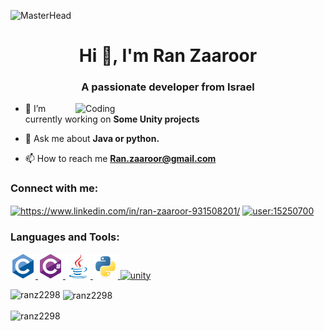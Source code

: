 ![MasterHead](https://img.freepik.com/free-vector/abstract-blue-banner-with-line-geometric-polygon-vector-design-network-background-modern-science-chemistry-technology-concept-website-business-web-banner-template-brochure_181182-18916.jpg)
<h1 align="center">Hi 👋, I'm Ran Zaaroor</h1>
<h3 align="center">A passionate developer from Israel</h3>
<img align="right" alt="Coding" width="400" src="https://thumbs.gfycat.com/ExemplaryFairFeline-max-1mb.gif">

- 🔭 I’m currently working on **Some Unity projects**

- 💬 Ask me about **Java or python.**

- 📫 How to reach me **Ran.zaaroor@gmail.com**

<h3 align="left">Connect with me:</h3>
<p align="left">
<a href="https://linkedin.com/in/https://www.linkedin.com/in/ran-zaaroor-931508201/" target="blank"><img align="center" src="https://raw.githubusercontent.com/rahuldkjain/github-profile-readme-generator/master/src/images/icons/Social/linked-in-alt.svg" alt="https://www.linkedin.com/in/ran-zaaroor-931508201/" height="30" width="40" /></a>
<a href="https://stackoverflow.com/users/user:15250700" target="blank"><img align="center" src="https://raw.githubusercontent.com/rahuldkjain/github-profile-readme-generator/master/src/images/icons/Social/stack-overflow.svg" alt="user:15250700" height="30" width="40" /></a>
</p>

<h3 align="left">Languages and Tools:</h3>
<p align="left"> <a href="https://www.cprogramming.com/" target="_blank" rel="noreferrer"> <img src="https://raw.githubusercontent.com/devicons/devicon/master/icons/c/c-original.svg" alt="c" width="40" height="40"/> </a> <a href="https://www.w3schools.com/cs/" target="_blank" rel="noreferrer"> <img src="https://raw.githubusercontent.com/devicons/devicon/master/icons/csharp/csharp-original.svg" alt="csharp" width="40" height="40"/> </a> <a href="https://www.java.com" target="_blank" rel="noreferrer"> <img src="https://raw.githubusercontent.com/devicons/devicon/master/icons/java/java-original.svg" alt="java" width="40" height="40"/> </a> <a href="https://www.python.org" target="_blank" rel="noreferrer"> <img src="https://raw.githubusercontent.com/devicons/devicon/master/icons/python/python-original.svg" alt="python" width="40" height="40"/> </a> <a href="https://unity.com/" target="_blank" rel="noreferrer"> <img src="https://www.vectorlogo.zone/logos/unity3d/unity3d-icon.svg" alt="unity" width="40" height="40"/> </a> </p>

<p><img align="left" src="https://github-readme-stats.vercel.app/api/top-langs?username=ranz2298&show_icons=true&locale=en&layout=compact" alt="ranz2298" /></p>

<p>&nbsp;<img align="center" src="https://github-readme-stats.vercel.app/api?username=ranz2298&show_icons=true&locale=en" alt="ranz2298" /></p>

<p><img align="center" src="https://github-readme-streak-stats.herokuapp.com/?user=ranz2298&" alt="ranz2298" /></p>
